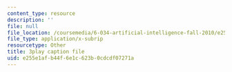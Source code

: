 ```yaml
---
content_type: resource
description: ''
file: null
file_location: /coursemedia/6-034-artificial-intelligence-fall-2010/e255e1afb44f6e1c623b0cdcdf07271a_STjW3eH0Cik.srt
file_type: application/x-subrip
resourcetype: Other
title: 3play caption file
uid: e255e1af-b44f-6e1c-623b-0cdcdf07271a
---
```

